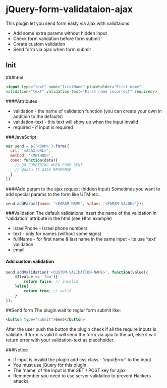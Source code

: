 # jQuery-form-validataion-ajax
This plugin let you send form easly via ajax with validtaions
* Add some extra params without hidden input
* Check form validation before form submit
* Create custom validation
* Send form via ajax when form submit 

## Init

###html
```html
<input type="text" name="firstName" placeholder="First name"
validation="text" validation-text="First name incorrect" required/>
```
####Attributes
* validation - the name of validation function (you can create your own in addition to the defaults)
* validation-text - this text will show up when the input invalid
* required - if input is required

###JavaScript
```javascript
var send = $('<DOM>').form({
  url: '<AJAX-URL>',
  method: '<METHOD>',
  done: function(data){
    // DO SOMETHING WHEN FORM SENT
    // @data IS AJAX RESPONSE
  }
})
```

####Add param to the ajax request (hidden input)
Sometimes you want to add special params to the form like UTM etc..
```javascript 
send.addParam({name: '<PARAM-NAME', value: '<PARAM-VALUE>'});
```

###Validation 
The default validations
Insert the name of the validation in 'validation' attribute in the html (see Html example)

* israelPhone - Israel phone numbers
* text - only for names (without some signs)
* fullName - for first name & last name in the same input - its use 'text' validation
* email

#### Add custom validation
```javascript
send.addValidation('<CUSTOM-VALIDATION-NAME>', function(value){
    if(value == 'foo'){
        return false; // invalid
    }else{
        return true; // valid
    }
});
```

##Send form
The plugin wait to reglur form submit like: 
```html
<button type="submit">Send</button>
```
After the user push the button the plugin check if all the require inputs is validate.
If form is valid it will send the form via ajax to the url, else it will return error with your validation-text as placeholder.

###Notice
* If input is invalid the plugin add css class - 'inputError' to the input
* You must use jQuery for this plugin
* The 'name' of the input is the GET / POST key for ajax
* Remmember you need to use server validaiton to prevent Hackers attacks
